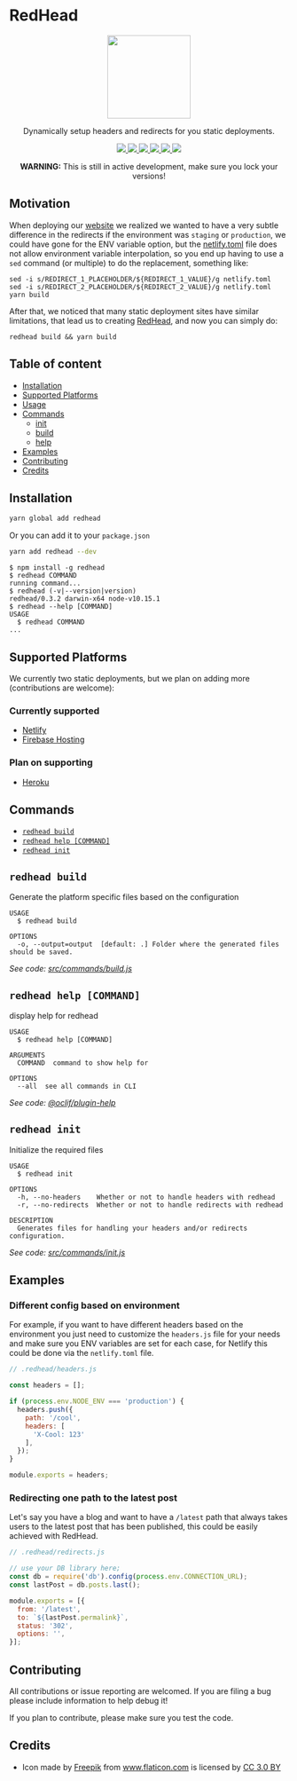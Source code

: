RedHead
===============

<p align="center">
  <img src="https://user-images.githubusercontent.com/7522836/52180611-50422c80-27c7-11e9-92c1-3ee2d4b6bd83.png" height="150px">
  <p align="center">Dynamically setup headers and redirects for you static deployments.<p>
  <p align="center">
    <a href="https://npmjs.org/package/redhead">
      <img src="https://img.shields.io/npm/v/redhead.svg" />
    </a>
    <a href="https://oclif.io">
      <img src="https://img.shields.io/badge/cli-oclif-brightgreen.svg" />
    </a>
    <a href="https://circleci.com/gh/streaver/redhead/tree/master">
      <img src="https://circleci.com/gh/streaver/redhead/tree/master.svg?style=shield" />
    </a>
    <a href="https://codeclimate.com/github/streaver/redhead/maintainability">
      <img src="https://api.codeclimate.com/v1/badges/3e69b841f5089cb9b11c/maintainability" />
    </a>
    <a href="https://codeclimate.com/github/streaver/redhead/test_coverage">
      <img src="https://api.codeclimate.com/v1/badges/3e69b841f5089cb9b11c/test_coverage" />
    </a>
    <a href="https://github.com/streaver/redhead/blob/master/LICENSE">
      <img src="https://img.shields.io/github/license/streaver/redhead.svg" />
    </a>
  </p>
</p>

<p align="center"><strong>WARNING:</strong> This is still in active development, make sure you lock your versions!<p>

## Motivation

When deploying our [website](https://www.streaver.com) we realized we wanted to have a very subtle difference in the redirects if the environment was `staging` or `production`, we could have gone for the ENV variable option, but the [netlify.toml](https://www.netlify.com/docs/netlify-toml-reference/) file does not allow environment variable interpolation, so you end up having to use a `sed` command (or multiple) to do the replacement, something like:

```sh-session
sed -i s/REDIRECT_1_PLACEHOLDER/${REDIRECT_1_VALUE}/g netlify.toml
sed -i s/REDIRECT_2_PLACEHOLDER/${REDIRECT_2_VALUE}/g netlify.toml
yarn build
```

After that, we noticed that many static deployment sites have similar limitations, that lead us to creating [RedHead](https://github.com/streaver/redhead), and now you can simply do:

```sh-session
redhead build && yarn build
```

## Table of content

* [Installation](#installation)
* [Supported Platforms](#supported-platforms)
* [Usage](#usage)
* [Commands](#commands)
  * [init](#redhead-init)
  * [build](#redhead-build)
  * [help](#redhead-help-command)
* [Examples](#examples)
* [Contributing](#contributing)
* [Credits](#credits)

## Installation

```bash
yarn global add redhead
```

Or you can add it to your `package.json`

```bash
yarn add redhead --dev
```

<!-- usage -->
```sh-session
$ npm install -g redhead
$ redhead COMMAND
running command...
$ redhead (-v|--version|version)
redhead/0.3.2 darwin-x64 node-v10.15.1
$ redhead --help [COMMAND]
USAGE
  $ redhead COMMAND
...
```
<!-- usagestop -->

## Supported Platforms

We currently two static deployments, but we plan on adding more (contributions are welcome):

### Currently supported

* [Netlify](https://www.netlify.com/)
* [Firebase Hosting](https://firebase.google.com/docs/hosting/)

### Plan on supporting

* [Heroku](https://elements.heroku.com/buildpacks/heroku/heroku-buildpack-static)

## Commands

<!-- commands -->
* [`redhead build`](#redhead-build)
* [`redhead help [COMMAND]`](#redhead-help-command)
* [`redhead init`](#redhead-init)

## `redhead build`

Generate the platform specific files based on the configuration

```
USAGE
  $ redhead build

OPTIONS
  -o, --output=output  [default: .] Folder where the generated files should be saved.
```

_See code: [src/commands/build.js](https://github.com/streaver/redhead/blob/v0.3.2/src/commands/build.js)_

## `redhead help [COMMAND]`

display help for redhead

```
USAGE
  $ redhead help [COMMAND]

ARGUMENTS
  COMMAND  command to show help for

OPTIONS
  --all  see all commands in CLI
```

_See code: [@oclif/plugin-help](https://github.com/oclif/plugin-help/blob/v2.1.4/src/commands/help.ts)_

## `redhead init`

Initialize the required files

```
USAGE
  $ redhead init

OPTIONS
  -h, --no-headers    Whether or not to handle headers with redhead
  -r, --no-redirects  Whether or not to handle redirects with redhead

DESCRIPTION
  Generates files for handling your headers and/or redirects configuration.
```

_See code: [src/commands/init.js](https://github.com/streaver/redhead/blob/v0.3.2/src/commands/init.js)_
<!-- commandsstop -->

## Examples

### Different config based on environment

For example, if you want to have different headers based on the environment you just need to customize the `headers.js` file for your needs and make sure you ENV variables are set for each case, for Netlify this could be done via the `netlify.toml` file.

```js
// .redhead/headers.js

const headers = [];

if (process.env.NODE_ENV === 'production') {
  headers.push({
    path: '/cool',
    headers: [
      'X-Cool: 123'
    ],
  });
}

module.exports = headers;

```

### Redirecting one path to the latest post

Let's say you have a blog and want to have a `/latest` path that always takes users to the latest post that has been published, this could be easily achieved with RedHead.

```js
// .redhead/redirects.js

// use your DB library here;
const db = require('db').config(process.env.CONNECTION_URL);
const lastPost = db.posts.last();

module.exports = [{
  from: '/latest',
  to: `${lastPost.permalink}`,
  status: '302',
  options: '',
}];

```

## Contributing

All contributions or issue reporting are welcomed. If you are filing a bug please include information to help debug it!

If you plan to contribute, please make sure you test the code.

## Credits

- <div>Icon made by <a href="https://www.freepik.com/" title="Freepik">Freepik</a> from <a href="https://www.flaticon.com/" 			    title="Flaticon">www.flaticon.com</a> is licensed by <a href="http://creativecommons.org/licenses/by/3.0/" 			    title="Creative Commons BY 3.0" target="_blank">CC 3.0 BY</a></div>
